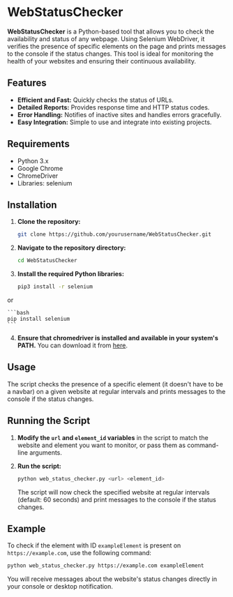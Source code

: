 # WebStatusChecker

**WebStatusChecker** is a Python-based tool that allows you to check the availability and status of any webpage. Using Selenium WebDriver, it verifies the presence of specific elements on the page and prints messages to the console if the status changes. This tool is ideal for monitoring the health of your websites and ensuring their continuous availability.

## Features

- **Efficient and Fast:** Quickly checks the status of URLs.
- **Detailed Reports:** Provides response time and HTTP status codes.
- **Error Handling:** Notifies of inactive sites and handles errors gracefully.
- **Easy Integration:** Simple to use and integrate into existing projects.

## Requirements

- Python 3.x
- Google Chrome
- ChromeDriver
- Libraries: selenium

## Installation

1. **Clone the repository:**

    ```bash
    git clone https://github.com/yourusername/WebStatusChecker.git
    ```

2. **Navigate to the repository directory:**

    ```bash
    cd WebStatusChecker
    ```


3. **Install the required Python libraries:**

    ```bash
    pip3 install -r selenium
    ```
or

    ```bash
    pip install selenium
    ```

4. **Ensure that chromedriver is installed and available in your system's PATH.** You can download it from [here](https://chromedriver.storage.googleapis.com/index.html).

## Usage

The script checks the presence of a specific element (it doesn't have to be a navbar) on a given website at regular intervals and prints messages to the console if the status changes.

## Running the Script

1. **Modify the `url` and `element_id` variables** in the script to match the website and element you want to monitor, or pass them as command-line arguments.

2. **Run the script:**

    ```bash
    python web_status_checker.py <url> <element_id>
    ```

    The script will now check the specified website at regular intervals (default: 60 seconds) and print messages to the console if the status changes.

## Example

To check if the element with ID `exampleElement` is present on `https://example.com`, use the following command:

```bash
python web_status_checker.py https://example.com exampleElement
```

You will receive messages about the website's status changes directly in your console or desktop notification.

